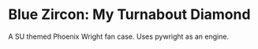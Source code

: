 # Blue Zircon: My Turnabout Diamond
A SU themed Phoenix Wright fan case. Uses pywright as an engine.
